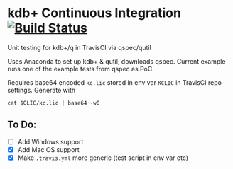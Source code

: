 # kdb+ Continuous Integration [![Build Status](https://travis-ci.org/jonathonmcmurray/kdb-ci.svg?branch=master)](https://travis-ci.org/jonathonmcmurray/kdb-ci)

Unit testing for kdb+/q in TravisCI via qspec/qutil

Uses Anaconda to set up kdb+ & qutil, downloads qspec. Current example
runs one of the example tests from qspec as PoC.

Requires base64 encoded `kc.lic` stored in env var `KCLIC` in TravisCI
repo settings. Generate with

`cat $QLIC/kc.lic | base64 -w0`

## To Do:

- [ ] Add Windows support
- [X] Add Mac OS support
- [X] Make `.travis.yml` more generic (test script in env var etc)
